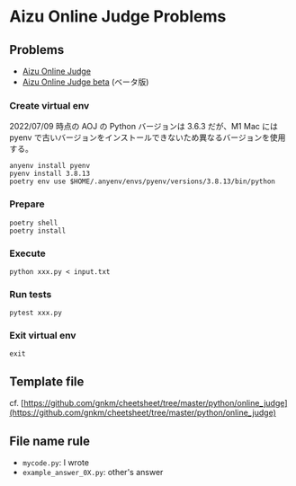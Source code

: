 # Aizu Online Judge Problems

## Problems

- [Aizu Online Judge](https://judge.u-aizu.ac.jp/onlinejudge/index.jsp)
- [Aizu Online Judge beta](https://onlinejudge.u-aizu.ac.jp/home) (ベータ版)

### Create virtual env

2022/07/09 時点の AOJ の Python バージョンは 3.6.3 だが、M1 Mac には pyenv で古いバージョンをインストールできないため異なるバージョンを使用する。

```
anyenv install pyenv
pyenv install 3.8.13
poetry env use $HOME/.anyenv/envs/pyenv/versions/3.8.13/bin/python
```

### Prepare

```
poetry shell
poetry install
```

### Execute

```
python xxx.py < input.txt
```

### Run tests

```
pytest xxx.py
```

### Exit virtual env

```
exit
```

## Template file

cf. [https://github.com/gnkm/cheetsheet/tree/master/python/online_judge](https://github.com/gnkm/cheetsheet/tree/master/python/online_judge)

## File name rule

- `mycode.py`: I wrote
- `example_answer_0X.py`: other's answer
